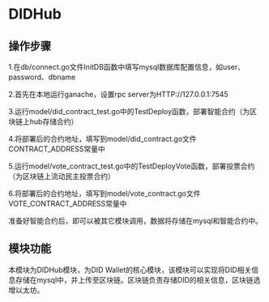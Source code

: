 # DIDHub

## 操作步骤
1.在db/connect.go文件InitDB函数中填写mysql数据库配置信息，如user、password、dbname

2.首先在本地运行ganache，设置rpc server为HTTP://127.0.0.1:7545

3.运行model/did_contract_test.go中的TestDeploy函数，部署智能合约（为区块链上hub存储合约）

4.将部署后的合约地址，填写到model/did_contract.go文件CONTRACT_ADDRESS常量中

5.运行model/vote_contract_test.go中的TestDeployVote函数，部署投票合约（为区块链上流动民主投票合约）

6.将部署后的合约地址，填写到model/vote_contract.go文件VOTE_CONTRACT_ADDRESS常量中

准备好智能合约后，即可以被其它模块调用，数据将存储在mysql和智能合约中。

## 模块功能

本模块为DIDHub模块，为DID Wallet的核心模块，该模块可以实现将DID相关信息存储在mysql中，并上传至区块链。区块链负责存储DID的相关信息，区块链选增以太坊。
